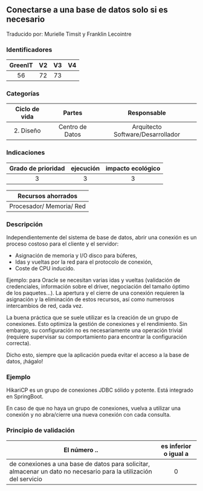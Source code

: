 ## Conectarse a una base de datos solo si es necesario
Traducido por: Murielle Timsit y Franklin Lecointre

### Identificadores

| GreenIT | V2  | V3 | V4  |
|:-------:|:----:|:----:|:----:|
|   56   | 72  | 73  | |

### Categorías

| Ciclo de vida | Partes | Responsable |
|:---------:|:----:|:----:|
| 2. Diseño | Centro de Datos | Arquitecto Software/Desarrollador |

### Indicaciones

| Grado de prioridad  | ejecución  | impacto ecológico   |
|:-------------------:|:-------------------------:|:---------------------:|
| 3 | 3 | 3 |

|Recursos ahorrados |
|:----------------------------------------------------------:|
| Procesador/ Memoria/ Red   |

### Descripción
Independientemente del sistema de base de datos, abrir una conexión es un proceso costoso para el cliente y el servidor:
*    Asignación de memoria y I/O disco para búferes,
*    Idas y vueltas por la red para el protocolo de conexión,
*    Coste de CPU inducido.

Ejemplo:  para Oracle se necesitan varias idas y vueltas (validación de credenciales, información sobre el driver, negociación del tamaño óptimo de los paquetes...).
La apertura y el cierre de una conexión requieren la asignación y la eliminación de estos recursos, así como numerosos intercambios de red, cada vez.

La buena práctica que se suele utilizar es la creación de un grupo de conexiones.
Esto optimiza la gestión de conexiones y el rendimiento. Sin embargo, su configuración no es necesariamente una operación trivial (requiere supervisar su comportamiento para encontrar la configuración correcta).

Dicho esto, siempre que la aplicación pueda evitar el acceso a la base de datos, ¡hágalo!

### Ejemplo

HikariCP es un grupo de conexiones JDBC sólido y potente. Está integrado en SpringBoot.

En caso de que no haya un grupo de conexiones, vuelva a utilizar una conexión y no abra/cierre una nueva conexión con cada consulta.

### Principio de validación

| El número ..   | es inferior o igual a   |  
|-------------------|:-------------------------:|
| de conexiones a una base de datos para solicitar, almacenar un dato no necesario para la utilización del servicio | 0  |


